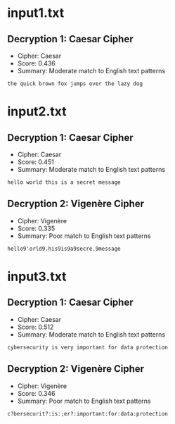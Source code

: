 # input1.txt

## Decryption 1: Caesar Cipher
- Cipher: Caesar
- Score: 0.436
- Summary: Moderate match to English text patterns
```
the quick brown fox jumps over the lazy dog
```


# input2.txt

## Decryption 1: Caesar Cipher
- Cipher: Caesar
- Score: 0.451
- Summary: Moderate match to English text patterns
```
hello world this is a secret message
```

## Decryption 2: Vigenère Cipher
- Cipher: Vigenère
- Score: 0.335
- Summary: Poor match to English text patterns
```
hello9'orld9.his9is9a9secre.9message
```


# input3.txt

## Decryption 1: Caesar Cipher
- Cipher: Caesar
- Score: 0.512
- Summary: Moderate match to English text patterns
```
cybersecurity is very important for data protection
```

## Decryption 2: Vigenère Cipher
- Cipher: Vigenère
- Score: 0.346
- Summary: Poor match to English text patterns
```
c?bersecurit?:is:;er?:important:for:data:protection
```



